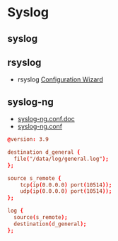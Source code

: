 # Syslog


## syslog


## rsyslog
* rsyslog [Configuration Wizard](http://www.rsyslog.com/rsyslog-configuration-builder/)

## syslog-ng
* [syslog-ng.conf.doc](https://github.com/balabit/syslog-ng/blob/master/contrib/syslog-ng.conf.doc)
* [syslog-ng.conf](https://github.com/balabit/syslog-ng/blob/master/contrib/rhel-packaging/syslog-ng.conf)

```conf
@version: 3.9

destination d_general {
  file("/data/log/general.log");
};

source s_remote {
    tcp(ip(0.0.0.0) port(10514));
    udp(ip(0.0.0.0) port(10514));
};

log {
  source(s_remote);
  destination(d_general);
};
```

